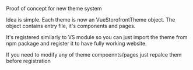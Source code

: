 Proof of concept for new theme system

Idea is simple. Each theme is now an VueStorofrontTheme object. The object contains entry file, it's components and pages.

It's registered similarly to VS module so you can just import the theme from npm package and register it to have fully working website.

If you need to modify any of theme compoennts/pages just repalce them before registration